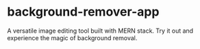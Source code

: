 # background-remover-app
A versatile image editing tool built with MERN stack. Try it out and experience the magic of background removal.
